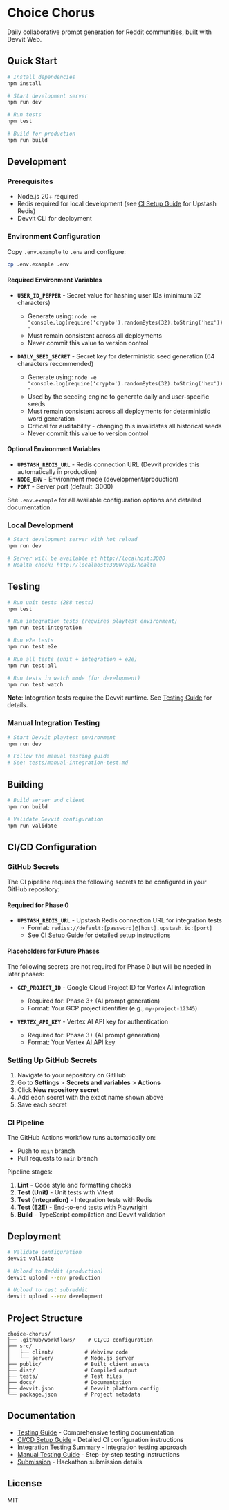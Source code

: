 # Choice Chorus

Daily collaborative prompt generation for Reddit communities, built with Devvit Web.

## Quick Start

```bash
# Install dependencies
npm install

# Start development server
npm run dev

# Run tests
npm test

# Build for production
npm run build
```

## Development

### Prerequisites

- Node.js 20+ required
- Redis required for local development (see [CI Setup Guide](docs/ci-setup.md) for Upstash Redis)
- Devvit CLI for deployment

### Environment Configuration

Copy `.env.example` to `.env` and configure:

```bash
cp .env.example .env
```

#### Required Environment Variables

- **`USER_ID_PEPPER`** - Secret value for hashing user IDs (minimum 32 characters)
  - Generate using: `node -e "console.log(require('crypto').randomBytes(32).toString('hex'))"`
  - Must remain consistent across all deployments
  - Never commit this value to version control

- **`DAILY_SEED_SECRET`** - Secret key for deterministic seed generation (64 characters recommended)
  - Generate using: `node -e "console.log(require('crypto').randomBytes(32).toString('hex'))"`
  - Used by the seeding engine to generate daily and user-specific seeds
  - Must remain consistent across all deployments for deterministic word generation
  - Critical for auditability - changing this invalidates all historical seeds
  - Never commit this value to version control

#### Optional Environment Variables

- **`UPSTASH_REDIS_URL`** - Redis connection URL (Devvit provides this automatically in production)
- **`NODE_ENV`** - Environment mode (development/production)
- **`PORT`** - Server port (default: 3000)

See `.env.example` for all available configuration options and detailed documentation.

### Local Development

```bash
# Start development server with hot reload
npm run dev

# Server will be available at http://localhost:3000
# Health check: http://localhost:3000/api/health
```

## Testing

```bash
# Run unit tests (288 tests)
npm test

# Run integration tests (requires playtest environment)
npm run test:integration

# Run e2e tests
npm run test:e2e

# Run all tests (unit + integration + e2e)
npm run test:all

# Run tests in watch mode (for development)
npm run test:watch
```

**Note**: Integration tests require the Devvit runtime. See [Testing Guide](docs/TESTING.md) for details.

### Manual Integration Testing

```bash
# Start Devvit playtest environment
npm run dev

# Follow the manual testing guide
# See: tests/manual-integration-test.md
```

## Building

```bash
# Build server and client
npm run build

# Validate Devvit configuration
npm run validate
```

## CI/CD Configuration

### GitHub Secrets

The CI pipeline requires the following secrets to be configured in your GitHub repository:

#### Required for Phase 0

- **`UPSTASH_REDIS_URL`** - Upstash Redis connection URL for integration tests
  - Format: `rediss://default:[password]@[host].upstash.io:[port]`
  - See [CI Setup Guide](docs/ci-setup.md) for detailed setup instructions

#### Placeholders for Future Phases

The following secrets are not required for Phase 0 but will be needed in later phases:

- **`GCP_PROJECT_ID`** - Google Cloud Project ID for Vertex AI integration
  - Required for: Phase 3+ (AI prompt generation)
  - Format: Your GCP project identifier (e.g., `my-project-12345`)

- **`VERTEX_API_KEY`** - Vertex AI API key for authentication
  - Required for: Phase 3+ (AI prompt generation)
  - Format: Your Vertex AI API key

### Setting Up GitHub Secrets

1. Navigate to your repository on GitHub
2. Go to **Settings** > **Secrets and variables** > **Actions**
3. Click **New repository secret**
4. Add each secret with the exact name shown above
5. Save each secret

### CI Pipeline

The GitHub Actions workflow runs automatically on:
- Push to `main` branch
- Pull requests to `main` branch

Pipeline stages:
1. **Lint** - Code style and formatting checks
2. **Test (Unit)** - Unit tests with Vitest
3. **Test (Integration)** - Integration tests with Redis
4. **Test (E2E)** - End-to-end tests with Playwright
5. **Build** - TypeScript compilation and Devvit validation

## Deployment

```bash
# Validate configuration
devvit validate

# Upload to Reddit (production)
devvit upload --env production

# Upload to test subreddit
devvit upload --env development
```

## Project Structure

```
choice-chorus/
├── .github/workflows/    # CI/CD configuration
├── src/
│   ├── client/          # Webview code
│   └── server/          # Node.js server
├── public/              # Built client assets
├── dist/                # Compiled output
├── tests/               # Test files
├── docs/                # Documentation
├── devvit.json          # Devvit platform config
└── package.json         # Project metadata
```

## Documentation

- [Testing Guide](docs/TESTING.md) - Comprehensive testing documentation
- [CI/CD Setup Guide](docs/ci-setup.md) - Detailed CI configuration instructions
- [Integration Testing Summary](tests/integration/SUMMARY.md) - Integration testing approach
- [Manual Testing Guide](tests/manual-integration-test.md) - Step-by-step testing instructions
- [Submission](SUBMISSION.md) - Hackathon submission details

## License

MIT
